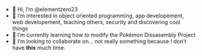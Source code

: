 - 👋 Hi, I’m @elementzero23
- 👀 I’m interested in object oriented programming, app developement, web developement, teaching others, security and discovering cool things
- 🌱 I’m currently learning how to modify the Pokémon Dissasembly Project
- 💞️ I’m looking to collaborate on... not really something because I don't have **this** much time.

<!---
elementzero23/elementzero23 is a ✨ special ✨ repository because its `README.md` (this file) appears on your GitHub profile.
You can click the Preview link to take a look at your changes.
--->
